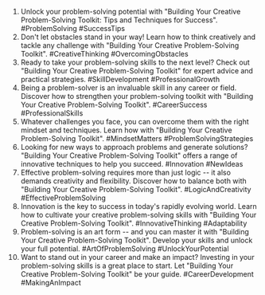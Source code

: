 1. Unlock your problem-solving potential with "Building Your Creative Problem-Solving Toolkit: Tips and Techniques for Success". #ProblemSolving #SuccessTips
2. Don't let obstacles stand in your way! Learn how to think creatively and tackle any challenge with "Building Your Creative Problem-Solving Toolkit". #CreativeThinking #OvercomingObstacles
3. Ready to take your problem-solving skills to the next level? Check out "Building Your Creative Problem-Solving Toolkit" for expert advice and practical strategies. #SkillDevelopment #ProfessionalGrowth
4. Being a problem-solver is an invaluable skill in any career or field. Discover how to strengthen your problem-solving toolkit with "Building Your Creative Problem-Solving Toolkit". #CareerSuccess #ProfessionalSkills
5. Whatever challenges you face, you can overcome them with the right mindset and techniques. Learn how with "Building Your Creative Problem-Solving Toolkit". #MindsetMatters #ProblemSolvingStrategies
6. Looking for new ways to approach problems and generate solutions? "Building Your Creative Problem-Solving Toolkit" offers a range of innovative techniques to help you succeed. #Innovation #NewIdeas
7. Effective problem-solving requires more than just logic -- it also demands creativity and flexibility. Discover how to balance both with "Building Your Creative Problem-Solving Toolkit". #LogicAndCreativity #EffectiveProblemSolving
8. Innovation is the key to success in today's rapidly evolving world. Learn how to cultivate your creative problem-solving skills with "Building Your Creative Problem-Solving Toolkit". #InnovativeThinking #Adaptability
9. Problem-solving is an art form -- and you can master it with "Building Your Creative Problem-Solving Toolkit". Develop your skills and unlock your full potential. #ArtOfProblemSolving #UnlockYourPotential
10. Want to stand out in your career and make an impact? Investing in your problem-solving skills is a great place to start. Let "Building Your Creative Problem-Solving Toolkit" be your guide. #CareerDevelopment #MakingAnImpact
